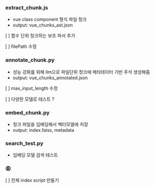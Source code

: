### extract_chunk.js
* vue class component 형식 파일 청크
* output: vue_chunks_ast.json

[ ] 함수 단위 청크하는 보조 파서 추가 

[ ] filePath 수정 

### annotate_chunk.py
* 성능 강화를 위해 llm으로 파일단위 청크에 메타데이터 기반 주석 생성해줌
* output: vue_chunks_annotated.json

[ ] max_input_length 수정 

[ ] 다양한 모델로 테스트 ? 

### embed_chunk.py
* 청크 파일을 임베딩해서 벡터모델에 저장 
* output: index.faiss, metadata 

### search_test.py
* 임베딩 모델 검색 테스트 

### 😩
[ ] 전체 index script 만들기 